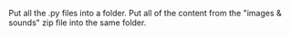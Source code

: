 Put all the .py files into a folder.
Put all of the content from the "images & sounds" zip file into the same folder.
